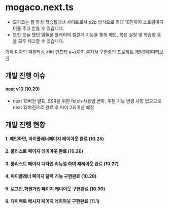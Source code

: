 # mogaco.next.ts
  - 모가코는 웹 화상 학습플래너 사이트로서 p2p 방식으로 최대 10인까지 스트림미디어를 주고 받을 수 있습니다. <br/>
  - 또한 오늘 했던 일들을 플래터의 캘린더 기능을 통해 메모, 목표 설정 및 학습량 등을 모두 체크할 수 있습니다.



기획 디자인 퍼블리싱 서버 인프라 a~z까지 혼자서 구현중인 프로젝트
<a href="https://mogaco.vercel.app/">개발현황미리보기</a>


## 개발 진행 이슈

#### next v13 (10.29)
  - next 13버전 발표, SSR을 위한 fetch 사용법 변화, 주된 기능 변경 사항 없으므로 next 12버전으로 완료 후 마이그레이션 예정 


## 개발 진행 현황

#### 1. 메인화면, 마이플래너페이지 레이아웃 완료 (10.25)
#### 2. 룸리스트 페이지 레이아웃 완료 (10.26)
#### 3. 룸리스트 페이지 디자인 리뉴얼 하여 재레이웃 완료 (10.27)
#### 4. 마이플래너 페이지 달력 기능 구현완료 (10.28)
#### 5. 로그인,회원가입 페이지 레이아웃 구현완료 (10.30)
#### 6. 다이렉트 메시지 페이지 레이아웃 구현완료 (11.1)
